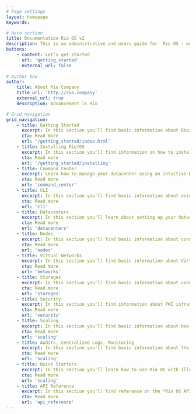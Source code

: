 ```yaml
---
# Page settings
layout: homepage
keywords:

# Hero section
title: Documentation Rio OS v2
description: This is an administrative and users guide for  Rio OS - worlds only private cloud operating system
buttons:
    - content: Let's get started
      url: 'getting_started'
      external_url: false
    
# Author box
author:
    title: About Rio Company
    title_url: 'http://rio.company'
    external_url: true
    description: Advancement is Rio

# Grid navigation
grid_navigation:
    - title: Getting Started
      excerpt: In this section you'll find basic information about Rio/OS and its features. If you're first time user then you must read the Getting Started section first.
      cta: Read more
      url: '/getting_started/index.html'
    - title: Installing Rio/OS
      excerpt: In this section you'll find information on how to install Rio/OS and use it properly with entitlement. If you're first time user then you must read the Getting Started section first.
      cta: Read more
      url: '/getting_started/installing'        
    - title: Command Center
      excerpt: Learn how to manage your datacenter using an intuitive Rio OS command center.
      cta: Read more
      url: 'command_center'        
    - title: CLI
      excerpt: In this section you'll find basic information about using how to use Rio OS from a CLI.
      cta: Read more
      url: 'cli'        
    - title: Datacenters
      excerpt: In this section you'll learn about setting up your datacenter with Rio OS.
      cta: Read more
      url: 'datacenters'        
    - title: Nodes
      excerpt: In this section you'll find basic information about connecting nodes with `Nodelet` Rio OS.
      cta: Read more
      url: 'nodes'              
    - title: Virtual Networks
      excerpt: In this section you'll find basic information about Virtal Networks which is API driven from Rio OS.
      cta: Read more
      url: 'networks'      
    - title: Storages
      excerpt: In this section you'll find basic information about connecting storages using `Storlet` with Rio OS and the supported plugin.
      cta: Read more
      url: 'storages'     
    - title: Security
      excerpt: In this section you'll find information about PKI infrastruce, how Rio OS seamlessly set it up during install, the different ways of securely storing in Rio OS.
      cta: Read more
      url: 'security'             
    - title: Scaling
      excerpt: In this section you'll find basic information about how to setup scaling ,pre built telemetry events for scaling, horizontal and vertical scaling .
      cta: Read more
      url: 'scaling'
    - title: Audits, Centralized Logs, Monitoring
      excerpt: In this section you'll find basic information about the types of audit information stored in blockchain, log collectors, and telemetry.
      cta: Read more
      url: 'scaling'
    - title: Quick Starters
      excerpt: In this section you'll learn how to use Rio OS with illustration for digital cloud, containers and block chain apps.
      cta: Read more
      url: 'scaling'  
    - title: API Reference
      excerpt: In this section you'll find reference on the *Rio OS API v2*. This is subject to change until 2.0 is released.
      cta: Read more
      url: 'api_reference'       
---
```

